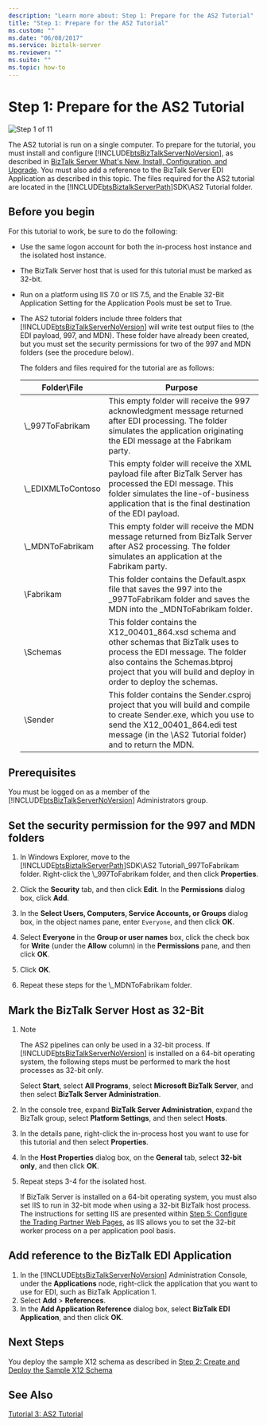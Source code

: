 ```yaml
---
description: "Learn more about: Step 1: Prepare for the AS2 Tutorial"
title: "Step 1: Prepare for the AS2 Tutorial"
ms.custom: ""
ms.date: "06/08/2017"
ms.service: biztalk-server
ms.reviewer: ""
ms.suite: ""
ms.topic: how-to
---
```

# Step 1: Prepare for the AS2 Tutorial
![Step 1 of 11](../core/media/tut-step1-of-11.gif "Tut_Step1_of_11")  
  
 The AS2 tutorial is run on a single computer. To prepare for the tutorial, you must install and configure [!INCLUDE[btsBizTalkServerNoVersion](../includes/btsbiztalkservernoversion-md.md)], as described in [BizTalk Server What's New, Install, Configuration, and Upgrade](../install-and-config-guides/biztalk-server-what-s-new-installation-configuration-and-upgrade.md). You must also add a reference to the BizTalk Server EDI Application as described in this topic. The files required for the AS2 tutorial are located in the [!INCLUDE[btsBiztalkServerPath](../includes/btsbiztalkserverpath-md.md)]SDK\AS2 Tutorial folder.  

## Before you begin

For this tutorial to work, be sure to do the following:

- Use the same logon account for both the in-process host instance and the isolated host instance.  
- The BizTalk Server host that is used for this tutorial must be marked as 32-bit.  
- Run on a platform using IIS 7.0 or IIS 7.5, and the Enable 32-Bit Application Setting for the Application Pools must be set to True.  
- The AS2 tutorial folders include three folders that [!INCLUDE[btsBizTalkServerNoVersion](../includes/btsbiztalkservernoversion-md.md)] will write test output files to (the EDI payload, 997, and MDN). These folder have already been created, but you must set the security permissions for two of the 997 and MDN folders (see the procedure below).  
  
  The folders and files required for the tutorial are as follows:
  
  |Folder\File|Purpose|  
  |------------------|-------------|  
  |\\_997ToFabrikam|This empty folder will receive the 997 acknowledgment message returned after EDI processing. The folder simulates the application originating the EDI message at the Fabrikam party.|  
  |\\_EDIXMLToContoso|This empty folder will receive the XML payload file after BizTalk Server has processed the EDI message. This folder simulates the line-of-business application that is the final destination of the EDI payload.|  
  |\\_MDNToFabrikam | This empty folder will receive the MDN message returned from BizTalk Server after AS2 processing. The folder simulates an application at the Fabrikam party.|
  |\Fabrikam|This folder contains the Default.aspx file that saves the 997 into the _997ToFabrikam folder and saves the MDN into the _MDNToFabrikam folder.|  
  |\Schemas|This folder contains the X12_00401_864.xsd schema and other schemas that BizTalk uses to process the EDI message. The folder also contains the Schemas.btproj project that you will build and deploy in order to deploy the schemas.|  
  |\Sender|This folder contains the Sender.csproj project that you will build and compile to create Sender.exe, which you use to send the X12_00401_864.edi test message (in the \AS2 Tutorial folder) and to return the MDN.|  
  
## Prerequisites  
 You must be logged on as a member of the [!INCLUDE[btsBizTalkServerNoVersion](../includes/btsbiztalkservernoversion-md.md)] Administrators group.  
  
## Set the security permission for the 997 and MDN folders  
  
1. In Windows Explorer, move to the [!INCLUDE[btsBiztalkServerPath](../includes/btsbiztalkserverpath-md.md)]SDK\AS2 Tutorial\\_997ToFabrikam folder. Right-click the \\_997ToFabrikam folder, and then click **Properties**.  
  
2. Click the **Security** tab, and then click **Edit**. In the **Permissions** dialog box, click **Add**.  
  
3. In the **Select Users, Computers, Service Accounts, or Groups** dialog box, in the object names pane, enter `Everyone`, and then click **OK**.  
  
4. Select **Everyone** in the **Group or user names** box, click the check box for **Write** (under the **Allow** column) in the **Permissions** pane, and then click **OK**.  
  
5. Click **OK**.  
  
6. Repeat these steps for the \\_MDNToFabrikam folder.  
  
## Mark the BizTalk Server Host as 32-Bit  
  
1. > [!NOTE]
   >  The AS2 pipelines can only be used in a 32-bit process. If [!INCLUDE[btsBizTalkServerNoVersion](../includes/btsbiztalkservernoversion-md.md)] is installed on a 64-bit operating system, the following steps must be performed to mark the host processes as 32-bit only.  
  
    Select **Start**, select **All Programs**, select **Microsoft BizTalk Server**, and then select **BizTalk Server Administration**.  
  
2. In the console tree, expand **BizTalk Server Administration**, expand the BizTalk group, select **Platform Settings**, and then select **Hosts**.  
  
3. In the details pane, right-click the in-process host you want to use for this tutorial and then select **Properties**.  
  
4. In the **Host Properties** dialog box, on the **General** tab, select **32-bit only**, and then click **OK**.  
  
5. Repeat steps 3-4 for the isolated host.  
  
   If BizTalk Server is installed on a 64-bit operating system, you must also set IIS to run in 32-bit mode when using a 32-bit BizTalk host process. The instructions for setting IIS are presented within [Step 5: Configure the Trading Partner Web Pages](../core/step-5-configure-the-trading-partner-web-pages.md), as IIS allows you to set the 32-bit worker process on a per application pool basis.  
  
## Add reference to the BizTalk EDI Application  
  
1. In the [!INCLUDE[btsBizTalkServerNoVersion](../includes/btsbiztalkservernoversion-md.md)] Administration Console, under the **Applications** node, right-click the application that you want to use for EDI, such as BizTalk Application 1. 
2. Select **Add** > **References**.
3. In the **Add Application Reference** dialog box, select **BizTalk EDI Application**, and then click **OK**.  
  
## Next Steps  
 You deploy the sample X12 schema as described in [Step 2: Create and Deploy the Sample X12 Schema](../core/step-2-create-and-deploy-the-sample-x12-schema.md)  
  
## See Also  
 [Tutorial 3: AS2 Tutorial](../core/tutorial-3-as2-tutorial.md)
